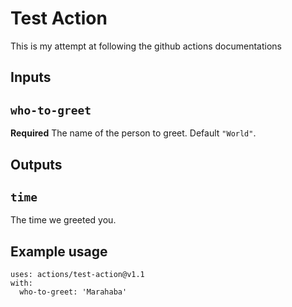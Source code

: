 # Test Action
This is my attempt at following the github actions documentations

## Inputs
## `who-to-greet`
**Required** The name of the person to greet. Default `"World"`.

## Outputs
## `time`

The time we greeted you.

## Example usage

```
uses: actions/test-action@v1.1
with:
  who-to-greet: 'Marahaba'

```